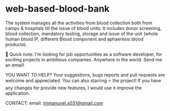 # web-based-blood-bank

The system manages all the activities from blood collection both from camps & hospitals till the issue of blood units. 
It includes donor screening, blood collection, mandatory testing, storage and issue of the unit (whole human blood IP, different Blood component and aphaeresis blood products).

🚀 Quick note: I'm looking for job opportunities as a software developer, for exciting projects in ambitious companies. Anywhere in the world. Send me an email!

YOU WANT TO HELP?
Your suggestions, bugs reports and pull requests are welcome and appreciated. You can also starring ⭐️ the project!
If you have any changes for provide new features, I would use it improve the application. 

CONTACT:
email: immanuvel.s031@gmail.com
